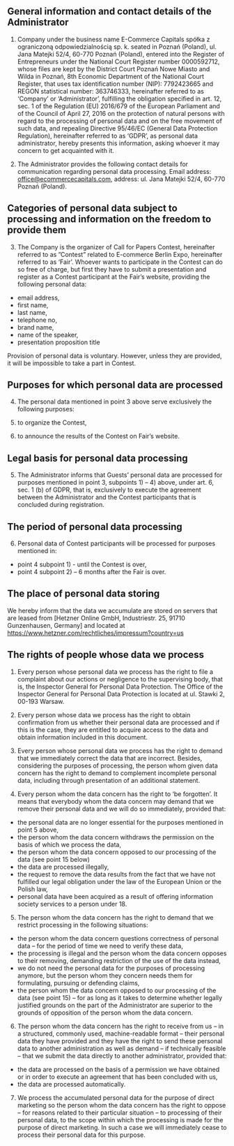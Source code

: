          
## General information and contact details of the Administrator

1. Company under the business name E-Commerce Capitals spółka z ograniczoną odpowiedzialnością sp. k. seated in Poznań (Poland), ul. Jana Matejki 52/4, 60-770 Poznań (Poland), 
entered into the Register of Entrepreneurs under the National Court Register number 0000592712, 
whose files are kept by the District Court Poznań Nowe Miasto and Wilda in Poznań, 8th Economic Department of the National Court Register, that uses tax identification number (NIP): 7792423665 and REGON statistical number: 363746333, 
hereinafter referred to as ‘Company’ or ‘Administrator’, fulfilling the obligation specified in art. 12, sec. 1 of the Regulation (EU) 2016/679 of the European Parliament and of the Council of April 27, 2016 on the protection of natural persons with regard to the processing of personal data and on the free movement of such data, 
and repealing Directive 95/46/EC (General Data Protection Regulation), hereinafter referred to as ‘GDPR’, as personal data administrator, hereby presents this information, 
asking whoever it may concern to get acquainted with it.

2. The Administrator provides the following contact details for communication regarding personal data processing. 
Email address: office@ecommercecapitals.com, address: ul. Jana Matejki 52/4, 60-770 Poznań (Poland).

## Categories of personal data subject to processing and information on the freedom to provide them

3. The Company is the organizer of Call for Papers Contest, hereinafter referred to as ”Contest” related to E-commerce Berlin Expo, 
hereinafter referred to as ‘Fair’. Whoever wants to participate in the Contest can do so free of charge, 
but first they have to submit a presentation and register as a Contest participant at the Fair’s website, providing the following personal data:

* email address, 
* first name, 
* last name, 
* telephone no,
* brand name,
* name of the speaker,
* presentation proposition title

Provision of personal data is voluntary. However, unless they are provided, it will be impossible to take a part in Contest. 

## Purposes for which personal data are processed

4. The personal data mentioned in point 3 above serve exclusively the following purposes:

1. to organize the Contest,
2. to announce the results of the Contest on Fair’s website. 

## Legal basis for personal data processing

5. The Administrator informs that Guests’ personal data are processed for purposes mentioned in point 3, subpoints 1) – 4) above, under art. 6, sec. 1 (b) of GDPR, that is, 
exclusively to execute the agreement between the Administrator and the Contest participants that is concluded during registration. 

## The period of personal data processing

6. Personal data of Contest participants will be processed for purposes mentioned in: 

* point 4 subpoint 1) - until the Contest is over,
* point 4 subpoint 2) – 6 months after the Fair is over.

## The place of personal data storing

We hereby inform that the data we accumulate are stored on servers that are leased from [Hetzner Online GmbH, Industriestr. 25, 91710 Gunzenhausen, Germany] and located at https://www.hetzner.com/rechtliches/impressum?country=us

## The rights of people whose data we process

1. Every person whose personal data we process has the right to file a complaint about our actions or negligence to the supervising body, 
that is, the Inspector General for Personal Data Protection. The Office of the Inspector General for Personal Data Protection is located at ul. Stawki 2, 00-193 Warsaw.

2. Every person whose data we process has the right to obtain confirmation from us whether their personal data are processed and if this is the case, 
they are entitled to acquire access to the data and obtain information included in this document.

3. Every person whose personal data we process has the right to demand that we immediately correct the data that are incorrect. 
Besides, considering the purposes of processing, the person whom given data concern has the right to demand to complement incomplete personal data, including through presentation of an additional statement.

4. Every person whom the data concern has the right to ‘be forgotten’. It means that everybody whom the data concern may demand that we remove their personal data and we will do so immediately, provided that:

* the personal data are no longer essential for the purposes mentioned in point 5 above,
* the person whom the data concern withdraws the permission on the basis of which we process the data,
* the person whom the data concern opposed to our processing of the data (see point 15 below)
* the data are processed illegally,
* the request to remove the data results from the fact that we have not fulfilled our legal obligation under the law of the European Union or the Polish law,
* personal data have been acquired as a result of offering information society services to a person under 18.

5. The person whom the data concern has the right to demand that we restrict processing in the following situations:

* the person whom the data concern questions correctness of personal data – for the period of time we need to verify these data,
* the processing is illegal and the person whom the data concern opposes to their removing, demanding restriction of the use of the data instead,
* we do not need the personal data for the purposes of processing anymore, but the person whom they concern needs them for formulating, pursuing or defending claims,
* the person whom the data concern opposed to our processing of the data (see point 15) – for as long as it takes to determine whether legally justified grounds on the part of the Administrator are superior to the grounds of opposition of the person whom the data concern.

6. The person whom the data concern has the right to receive from us – in a structured, commonly used, machine-readable format – their personal data they have provided and they have the right to send these personal data to another administration as well as demand – if technically feasible – that we submit the data directly to another administrator, provided that:

* the data are processed on the basis of a permission we have obtained or in order to execute an agreement that has been concluded with us,
* the data are processed automatically.

7. We process the accumulated personal data for the purpose of direct marketing so the person whom the data concern has the right to oppose – for reasons related to their particular situation – to processing of their personal data, to the scope within which the processing is made for the purpose of direct marketing. 
In such a case we will immediately cease to process their personal data for this purpose.